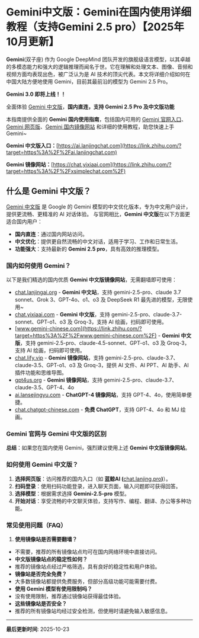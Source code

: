 # Gemini中文版：Gemini在国内使用详细教程（支持Gemini 2.5 pro）【2025年10月更新】

**Gemini**(双子座) 作为 Google DeepMind 团队开发的旗舰级语言模型，以其卓越的多模态能力和强大的逻辑推理而闻名于世。它在理解和处理文本、图像、音频和视频方面均表现出色，被广泛认为是 AI 技术的顶尖代表。本文将详细介绍如何在中国大陆方便地使用 Gemini，目前其最前沿的模型为 Gemini 2.5 Pro。

**Gemini 3.0 即将上线！！**

全面体验 [Gemini 中文版](https://link.zhihu.com/?target=https%3A%2F%2Fai.lanjingchat.com)，**国内直连，支持 Gemini 2.5 Pro 及中文版功能**

本指南提供全面的 **Gemini 国内使用指南**，包括国内可用的 [Gemini 官网入口](https://link.zhihu.com/?target=https%3A%2F%2Fai.lanjingchat.com)、[Gemini 网页版](https://link.zhihu.com/?target=https%3A%2F%2Fxsimplechat.com%2F)、[Gemini 国内镜像网站](https://link.zhihu.com/?target=https%3A%2F%2Fai.lanjingchat.com) 和详细的使用教程，助您快速上手 Gemini~

**Gemini 中文版入口：**[https://ai.lanjingchat.com](https://link.zhihu.com/?target=https%3A%2F%2Fai.lanjingchat.com)

**Gemini 镜像网站：**[https://chat.yixiaai.com](https://link.zhihu.com/?target=https%3A%2F%2Fxsimplechat.com%2F)

## **什么是 Gemini 中文版？**

[Gemini 中文版](https://link.zhihu.com/?target=https%3A%2F%2Fchat.lanjingai.org%2F) 是 Google 的 Gemini 模型的中文优化版本，专为中文用户设计，提供更流畅、更精准的 AI 对话体验。 与官网相比，**Gemini 中文版**在以下方面更适合国内用户：

- **国内直连**：通过国内网站访问。
- **中文优化**：提供更自然流畅的中文对话，适用于学习、工作和日常生活。
- **功能强大**：支持最新的 **Gemini 2.5 pro**，具有高效的推理模型。
### **国内如何使用 Gemini？**

以下是我们精选的国内优质 **Gemini 中文版镜像网站**，无需翻墙即可使用：

- [chat.lanjingai.org](https://link.zhihu.com/?target=https%3A%2F%2Fchat.lanjingai.org%2F) - **Gemini 中文站**，支持 gemini-2.5-pro、claude 3.7 sonnet、Grok 3、GPT-4o、o1、o3 及 DeepSeek R1 最先进的模型，无限使用~
- [chat.yixiaai.com](https://link.zhihu.com/?target=https%3A%2F%2Fxsimplechat.com%2F) - **Gemini 中文版**，支持 gemini-2.5-pro、claude-3.7-sonnet、GPT-o1、o3 及 Groq-3，支持 AI 绘画，扫码即可使用。
- [www.gemini-chinese.com](https://link.zhihu.com/?target=https%3A%2F%2Fwww.gemini-chinese.com%2F) - **Gemini 中文版**，支持 gemini-2.5-pro、claude-4.5-sonnet、GPT-o1、o3 及 Groq-3，支持 AI 绘画，扫码即可使用。
- [chat.lify.vip](https://link.zhihu.com/?target=https%3A%2F%2Fchat.yixiaai.com%2F) - **Gemini 镜像网站**，支持 gemini-2.5-pro、claude-3.7、claude-3.5、GPT-o1、o3 及 Groq-3，提供 AI 文件、AI PPT、AI 助手、AI 插件功能和思维导图。
- [gpt4us.org](https://link.zhihu.com/?target=https%3A%2F%2Fgpt4us.org%2Fgemini-cn-site) - **Gemini 镜像网站**，支持 gemini-2.5-pro、claude-3.7、claude-3.5、GPT-4、4o
- [ai.lansejingyu.com](https://link.zhihu.com/?target=https%3A%2F%2Fai.lansejingyu.com%2F) - **ChatGPT-4 镜像网站**，支持 GPT-4、4o，使用简单便捷。
- [chat.chatgpt-chinese.com](https://link.zhihu.com/?target=https%3A%2F%2Fchat.chatgpt-chinese.com%2F) - **免费 ChatGPT**，支持 GPT-4、4o 和 MJ 绘画。
### **Gemini 官网与 Gemini 中文版的区别**

**总结**：如果您在国内使用 Gemini，强烈建议使用上述 **Gemini 中文版镜像网站**。

### **如何使用 Gemini 中文版？**

1. **选择网页版**：访问推荐的国内入口（如 **蓝鲸AI (**[chat.lanjing.pro](https://link.zhihu.com/?target=https%3A%2F%2Fchat.lanjing.pro%2F)**)**）。
1. **扫码登录**：使用扫码功能登录，进入聊天页面，输入问题即可获得回答。
1. **选择模型**：根据需求选择 **Gemini-2.5-pro** 模型。
1. **开始对话**：享受流畅的中文聊天体验，支持写作、编程、翻译、办公等多种功能。
### **常见使用问题（FAQ）**

1. **使用镜像站是否需要翻墙？**
- 不需要，推荐的所有镜像站点均可在国内网络环境中直接访问。
- **中文版镜像站点的稳定性如何？**
- 推荐的镜像站点经过严格筛选，具有良好的稳定性和用户体验。
- **镜像站是否完全免费？**
- 大多数镜像站都提供免费服务，但部分高级功能可能需要付费。
- **使用 Gemini 模型有使用限制吗？**
- 没有使用限制，推荐通过镜像站获得最佳体验。
- **这些镜像站是否安全？**
- 推荐的所有镜像站均经过安全检测，但使用时请避免输入敏感信息。

---

**最后更新时间**: 2025-10-23
